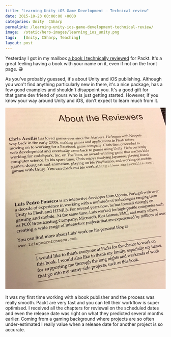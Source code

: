 ```yaml
---
title: "Learning Unity iOS Game Development — Technical review"
date: 2015-10-23 00:00:00 +0000
categories: Unity  CSharp
permalink: /learning-unity-ios-game-development-technical-review/
image:  /static/hero-images/learning_ios_unity.png
tags:   [Unity, CSharp, Teaching]
layout: post
---
```

Yesterday I got in my mailbox <a href="https://www.packtpub.com/game-development/learning-unity-ios-game-development" target="_blank">a book I technically reviewed</a> for Packt. It's a great feeling having a book with your name on it, even if not on the front page. 😀

As you've probably guessed, it's about Unity and iOS publishing. Although you won't find anything particularly new in there, it's a nice package, has a few good examples and shouldn't disappoint you. It's a good gift for that game dev friend of yours who is just getting started. However, if you know your way around Unity and iOS, don't expect to learn much from it.

![](/static/images/learning-unity-ios-game-development-technical-review/learning_unity_ios_reviewers.png)

It was my first time working with a book publisher and the process was really smooth. Packt are very fast and you can tell their workflow is super optimised. I received all the chapters for reviewal on the scheduled dates and even the release date was right on what they predicted several months earlier. Coming from a gaming background where projects are so often under-estimated I really value when a release date for another project is so accurate.